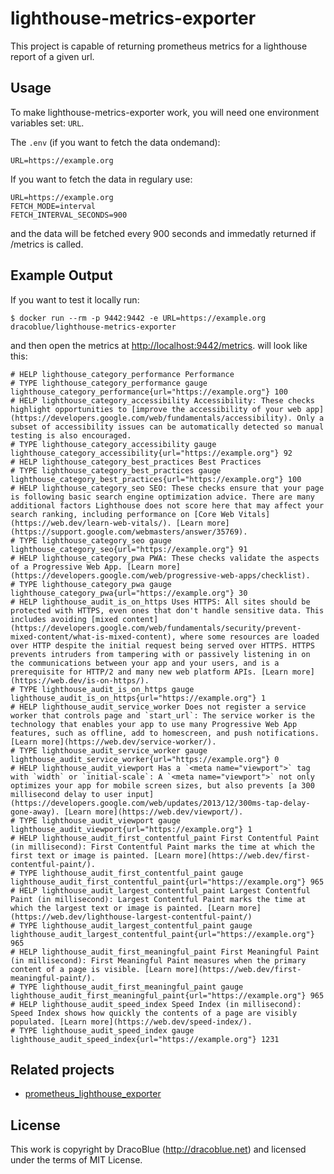 # lighthouse-metrics-exporter

This project is capable of returning prometheus metrics for a lighthouse report of a given url.

## Usage

To make lighthouse-metrics-exporter work, you will need one environment variables set: `URL`.

The `.env` (if you want to fetch the data ondemand):

```
URL=https://example.org
```

If you want to fetch the data in regulary use:

```
URL=https://example.org
FETCH_MODE=interval
FETCH_INTERVAL_SECONDS=900
```

and the data will be fetched every 900 seconds and immedatly returned if /metrics is called.

## Example Output

If you want to test it locally run:

```console
$ docker run --rm -p 9442:9442 -e URL=https://example.org dracoblue/lighthouse-metrics-exporter
```

and then open the metrics at <http://localhost:9442/metrics>. will look like this:

```text
# HELP lighthouse_category_performance Performance
# TYPE lighthouse_category_performance gauge
lighthouse_category_performance{url="https://example.org"} 100
# HELP lighthouse_category_accessibility Accessibility: These checks highlight opportunities to [improve the accessibility of your web app](https://developers.google.com/web/fundamentals/accessibility). Only a subset of accessibility issues can be automatically detected so manual testing is also encouraged.
# TYPE lighthouse_category_accessibility gauge
lighthouse_category_accessibility{url="https://example.org"} 92
# HELP lighthouse_category_best_practices Best Practices
# TYPE lighthouse_category_best_practices gauge
lighthouse_category_best_practices{url="https://example.org"} 100
# HELP lighthouse_category_seo SEO: These checks ensure that your page is following basic search engine optimization advice. There are many additional factors Lighthouse does not score here that may affect your search ranking, including performance on [Core Web Vitals](https://web.dev/learn-web-vitals/). [Learn more](https://support.google.com/webmasters/answer/35769).
# TYPE lighthouse_category_seo gauge
lighthouse_category_seo{url="https://example.org"} 91
# HELP lighthouse_category_pwa PWA: These checks validate the aspects of a Progressive Web App. [Learn more](https://developers.google.com/web/progressive-web-apps/checklist).
# TYPE lighthouse_category_pwa gauge
lighthouse_category_pwa{url="https://example.org"} 30
# HELP lighthouse_audit_is_on_https Uses HTTPS: All sites should be protected with HTTPS, even ones that don't handle sensitive data. This includes avoiding [mixed content](https://developers.google.com/web/fundamentals/security/prevent-mixed-content/what-is-mixed-content), where some resources are loaded over HTTP despite the initial request being served over HTTPS. HTTPS prevents intruders from tampering with or passively listening in on the communications between your app and your users, and is a prerequisite for HTTP/2 and many new web platform APIs. [Learn more](https://web.dev/is-on-https/).
# TYPE lighthouse_audit_is_on_https gauge
lighthouse_audit_is_on_https{url="https://example.org"} 1
# HELP lighthouse_audit_service_worker Does not register a service worker that controls page and `start_url`: The service worker is the technology that enables your app to use many Progressive Web App features, such as offline, add to homescreen, and push notifications. [Learn more](https://web.dev/service-worker/).
# TYPE lighthouse_audit_service_worker gauge
lighthouse_audit_service_worker{url="https://example.org"} 0
# HELP lighthouse_audit_viewport Has a `<meta name="viewport">` tag with `width` or `initial-scale`: A `<meta name="viewport">` not only optimizes your app for mobile screen sizes, but also prevents [a 300 millisecond delay to user input](https://developers.google.com/web/updates/2013/12/300ms-tap-delay-gone-away). [Learn more](https://web.dev/viewport/).
# TYPE lighthouse_audit_viewport gauge
lighthouse_audit_viewport{url="https://example.org"} 1
# HELP lighthouse_audit_first_contentful_paint First Contentful Paint (in millisecond): First Contentful Paint marks the time at which the first text or image is painted. [Learn more](https://web.dev/first-contentful-paint/).
# TYPE lighthouse_audit_first_contentful_paint gauge
lighthouse_audit_first_contentful_paint{url="https://example.org"} 965
# HELP lighthouse_audit_largest_contentful_paint Largest Contentful Paint (in millisecond): Largest Contentful Paint marks the time at which the largest text or image is painted. [Learn more](https://web.dev/lighthouse-largest-contentful-paint/)
# TYPE lighthouse_audit_largest_contentful_paint gauge
lighthouse_audit_largest_contentful_paint{url="https://example.org"} 965
# HELP lighthouse_audit_first_meaningful_paint First Meaningful Paint (in millisecond): First Meaningful Paint measures when the primary content of a page is visible. [Learn more](https://web.dev/first-meaningful-paint/).
# TYPE lighthouse_audit_first_meaningful_paint gauge
lighthouse_audit_first_meaningful_paint{url="https://example.org"} 965
# HELP lighthouse_audit_speed_index Speed Index (in millisecond): Speed Index shows how quickly the contents of a page are visibly populated. [Learn more](https://web.dev/speed-index/).
# TYPE lighthouse_audit_speed_index gauge
lighthouse_audit_speed_index{url="https://example.org"} 1231
```
## Related projects

* [prometheus_lighthouse_exporter](https://github.com/pkesc/prometheus_lighthouse_exporter)

## License

This work is copyright by DracoBlue (http://dracoblue.net) and licensed under the terms of MIT License.
